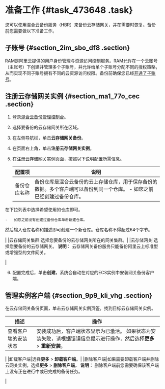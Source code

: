 # 准备工作 {#task_473648 .task}

您可以使用混合云备份服务（HBR）来备份云存储网关，并在需要时恢复。备份前您需要做以下准备工作。

## 子账号 {#section_2im_sbo_df8 .section}

RAM是阿里云提供的用户身份管理与资源访问控制服务。RAM允许在一个云账号（主账号）下创建并管理多个子账号，并允许给单个子账号分配不同的授权策略，从而实现不同子账号拥有不同的云资源访问权限。备份前确保您已经[开通了子账号](https://help.aliyun.com/document_detail/64817.html)。

## 注册云存储网关实例 {#section_ma1_77o_cec .section}

1.  登录[混合云备份管理控制台](https://hbr.console.aliyun.com)。
2.  选择要备份的云存储网关所在区域。
3.  在左侧导航栏，单击**云存储网关备份**。
4.  在页面右上角，单击**注册云存储网关实例**。
5.  在注册云存储网关实例页面，按照以下说明配置所需信息。

    |配置项|说明|
    |---|--|
    |备份仓库名称|备份仓库是混合云备份的云上存储仓库，用于保存备份的数据。多个客户端可以备份到同一个仓库。     -   如您之前已经创建过备份仓库。

在下拉列表中选择希望使用的仓库即可。

    -   如您之前没有创建过备份仓库单击新建仓库。

然后输入仓库名称和描述即可创建一个新仓库。仓库名称不得超过64个字节。

 |
    |云存储网关集群|选择您要备份的云存储网关所在的网关集群。|
    |云存储网关|选择您要备份的云存储网关。 **说明：** 云存储网关备份服务只能备份阿里云上标准型或增强型的文件网关。

 |

6.  配置完成后，单击**创建**，系统会自动在对应的ECS实例中安装网关备份客户端。

## 管理实例客户端 {#section_9p9_kli_vhg .section}

在云存储网关备份页面，单击云存储网关实例页签，找到目标云存储网关实例。

|描述|操作|
|--|--|
|查看客户端的安装状态|安装成功后，客户端状态显示为已激活。 如果状态为安装失败，请根据错误信息提示进行操作，然后选择**更多** \> **重新安装**。

 |
|卸载客户端|选择**更多** \> **卸载客户端**。|
|删除客户端|如果需要卸载客户端并删除云网关实例，选择**更多** \> **删除客户端**。 **说明：** 删除客户端前您需要确保该客户端上没有正在进行中或已完成的备份任务。

 |

